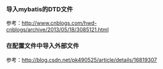 ### 导入mybatis的DTD文件
参考：http://www.cnblogs.com/hwd-cnblogs/archive/2013/05/18/3085121.html
### 在配置文件中导入外部文件
参考：http://blog.csdn.net/pk490525/article/details/16819307